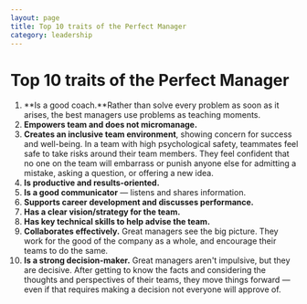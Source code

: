 ```yaml
---
layout: page
title: Top 10 traits of the Perfect Manager
category: leadership
---
```


# Top 10 traits of the Perfect Manager

1. **Is a good coach.**Rather than solve every problem as soon as it arises, the best managers use problems as teaching moments.
1. **Empowers team and does not micromanage.**
1. **Creates an inclusive team environment**, showing concern for success and well-being. In a team with high psychological safety, teammates feel safe to take risks around their team members. They feel confident that no one on the team will embarrass or punish anyone else for admitting a mistake, asking a question, or offering a new idea.
1. **Is productive and results-oriented.**
1. **Is a good communicator** — listens and shares information.
1. **Supports career development and discusses performance.**
1. **Has a clear vision/strategy for the team.**
1. **Has key technical skills to help advise the team.**
1. **Collaborates effectively.** Great managers see the big picture. They work for the good of the company as a whole, and encourage their teams to do the same.
1. **Is a strong decision-maker.** Great managers aren't impulsive, but they are decisive. After getting to know the facts and considering the thoughts and perspectives of their teams, they move things forward — even if that requires making a decision not everyone will approve of.
